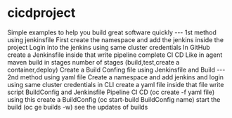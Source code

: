 # cicdproject
Simple examples to help you build great software quickly
--- 1st method using jenkinsfile
First create the namespace and add the jenkins inside the project
Login into the jenkins using same cluster credentials
In GitHub create a Jenkinsfile inside that write pipeline complete CI CD
Like in agent maven build in stages number of stages (build,test,create a container,deploy)
Create a Build Confing file using Jenkinsfile and Build
--- 2nd method using yaml file
Create a namespace and add jenkins and login using same cluster credentials 
in CLI create a yaml file inside that file write script BuildConfig and Jenkinsfile Pipeline CI CD
(oc create -f yaml file)  using this create a BuildConfig
(oc start-build BuildConfig name)  start the build
(oc ge builds -w)  see the updates of builds
